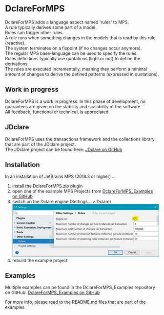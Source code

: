 # DclareForMPS
DclareForMPS adds a language aspect named 'rules' to MPS.  
A rule typically derives some part of a model.  
Rules can trigger other rules.  
A rule runs when something changes in the models that is read by this rule (reactive).  
The system terminates on a fixpoint (if no changes occur anymore).  
The regular MPS base-language can be used to specify the rules.  
Rules definitions typically use quotations (light or not) to define the derivations.  
The rules are executed incrementally, meaning they perform a minimal amount of changes to derive the defined patterns (expressed in quotations).

## Work in progress
DclareForMPS is a work in progress. In this phase of development, no guarantees are given on the stability and scalability of the software.  
All feedback, functional or technical, is appreciated.

## JDclare
DclareForMPS uses the transactions framework and the collections library that are part of the JDclare project.  
The JDclare project can be found here: [JDclare on GitHub](https://github.com/ModelingValueGroup/jdclare)

## Installation
In an installation of JetBrains MPS (2018.3 or higher) ...  
1. install the DclareForMPS.zip plugin  
2. open one of the example MPS Projects from [DclareForMPS_Examples on GitHub](https://github.com/ModelingValueGroup/DclareForMPS_Examples)  
3. switch on the Dclare engine (Settings... > Dclare)  
![picture alt](docs/engineOn.jpg "Engine on")  
4. rebuild the example project  

## Examples
Multiple examples can be found in the DclareForMPS_Examples repository on GitHub:
[DclareForMPS_Examples on GitHub](https://github.com/ModelingValueGroup/DclareForMPS_Examples)

For more info, please read to the README.md files that are part of the examples.
